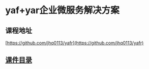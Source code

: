 # yaf+yar企业微服务解决方案

## 课程地址 
[https://github.com/jhq0113/yafr](https://github.com/jhq0113/yafr)

## [课件目录](https://github.com/jhq0113/yafr/blob/master/docs/index.md)
